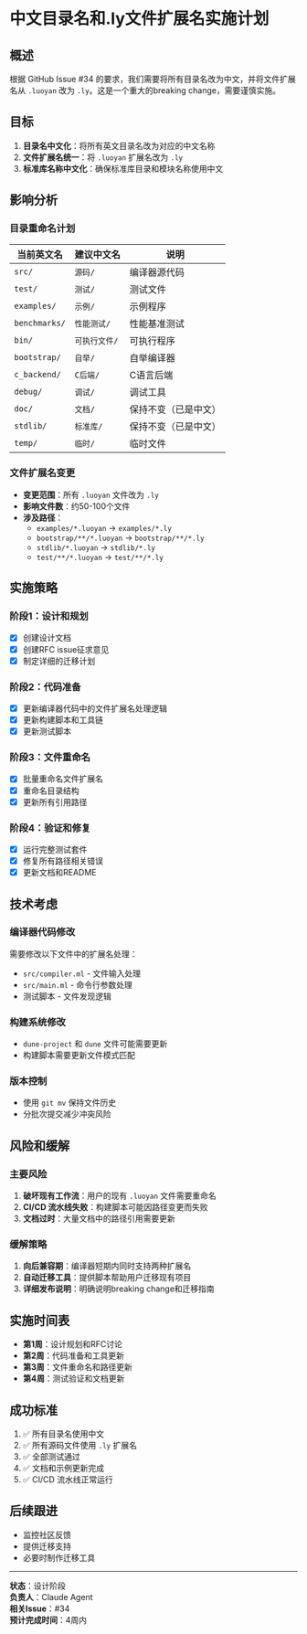 # 中文目录名和.ly文件扩展名实施计划

## 概述

根据 GitHub Issue #34 的要求，我们需要将所有目录名改为中文，并将文件扩展名从 `.luoyan` 改为 `.ly`。这是一个重大的breaking change，需要谨慎实施。

## 目标

1. **目录名中文化**：将所有英文目录名改为对应的中文名称
2. **文件扩展名统一**：将 `.luoyan` 扩展名改为 `.ly`
3. **标准库名称中文化**：确保标准库目录和模块名称使用中文

## 影响分析

### 目录重命名计划

| 当前英文名 | 建议中文名 | 说明 |
|-----------|-----------|------|
| `src/` | `源码/` | 编译器源代码 |
| `test/` | `测试/` | 测试文件 |
| `examples/` | `示例/` | 示例程序 |
| `benchmarks/` | `性能测试/` | 性能基准测试 |
| `bin/` | `可执行文件/` | 可执行程序 |
| `bootstrap/` | `自举/` | 自举编译器 |
| `c_backend/` | `C后端/` | C语言后端 |
| `debug/` | `调试/` | 调试工具 |
| `doc/` | `文档/` | 保持不变（已是中文） |
| `stdlib/` | `标准库/` | 保持不变（已是中文） |
| `temp/` | `临时/` | 临时文件 |

### 文件扩展名变更

- **变更范围**：所有 `.luoyan` 文件改为 `.ly`
- **影响文件数**：约50-100个文件
- **涉及路径**：
  - `examples/*.luoyan` → `examples/*.ly`
  - `bootstrap/**/*.luoyan` → `bootstrap/**/*.ly`
  - `stdlib/*.luoyan` → `stdlib/*.ly`
  - `test/**/*.luoyan` → `test/**/*.ly`

## 实施策略

### 阶段1：设计和规划
- [x] 创建设计文档
- [x] 创建RFC issue征求意见
- [x] 制定详细的迁移计划

### 阶段2：代码准备
- [x] 更新编译器代码中的文件扩展名处理逻辑
- [x] 更新构建脚本和工具链
- [x] 更新测试脚本

### 阶段3：文件重命名
- [x] 批量重命名文件扩展名
- [x] 重命名目录结构
- [x] 更新所有引用路径

### 阶段4：验证和修复
- [x] 运行完整测试套件
- [x] 修复所有路径相关错误
- [x] 更新文档和README

## 技术考虑

### 编译器代码修改
需要修改以下文件中的扩展名处理：
- `src/compiler.ml` - 文件输入处理
- `src/main.ml` - 命令行参数处理
- 测试脚本 - 文件发现逻辑

### 构建系统修改
- `dune-project` 和 `dune` 文件可能需要更新
- 构建脚本需要更新文件模式匹配

### 版本控制
- 使用 `git mv` 保持文件历史
- 分批次提交减少冲突风险

## 风险和缓解

### 主要风险
1. **破坏现有工作流**：用户的现有 `.luoyan` 文件需要重命名
2. **CI/CD 流水线失败**：构建脚本可能因路径变更而失败
3. **文档过时**：大量文档中的路径引用需要更新

### 缓解策略
1. **向后兼容期**：编译器短期内同时支持两种扩展名
2. **自动迁移工具**：提供脚本帮助用户迁移现有项目
3. **详细发布说明**：明确说明breaking change和迁移指南

## 实施时间表

- **第1周**：设计规划和RFC讨论
- **第2周**：代码准备和工具更新
- **第3周**：文件重命名和路径更新
- **第4周**：测试验证和文档更新

## 成功标准

1. ✅ 所有目录名使用中文
2. ✅ 所有源码文件使用 `.ly` 扩展名
3. ✅ 全部测试通过
4. ✅ 文档和示例更新完成
5. ✅ CI/CD 流水线正常运行

## 后续跟进

- 监控社区反馈
- 提供迁移支持
- 必要时制作迁移工具

---

**状态**：设计阶段  
**负责人**：Claude Agent  
**相关Issue**：#34  
**预计完成时间**：4周内